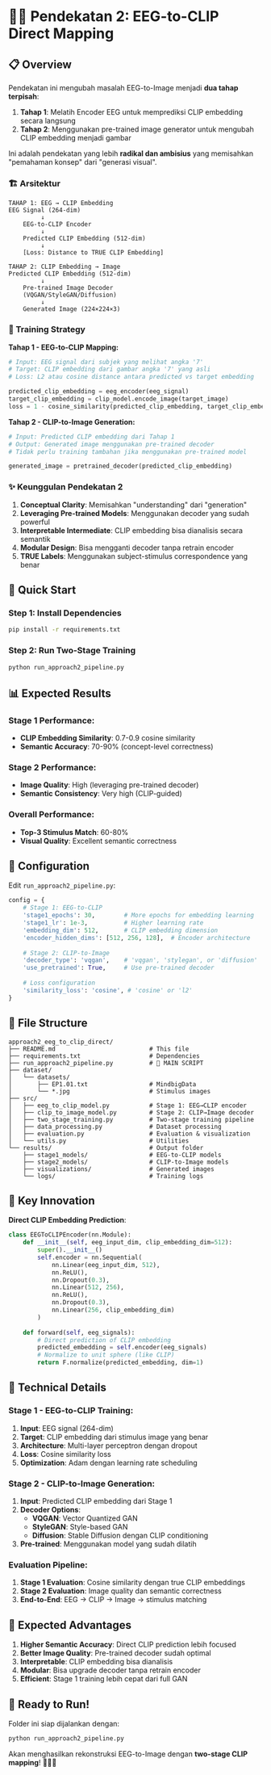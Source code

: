 # 🧠🎨 Pendekatan 2: EEG-to-CLIP Direct Mapping

## 📋 Overview

Pendekatan ini mengubah masalah EEG-to-Image menjadi **dua tahap terpisah**:
1. **Tahap 1**: Melatih Encoder EEG untuk memprediksi CLIP embedding secara langsung
2. **Tahap 2**: Menggunakan pre-trained image generator untuk mengubah CLIP embedding menjadi gambar

Ini adalah pendekatan yang lebih **radikal dan ambisius** yang memisahkan "pemahaman konsep" dari "generasi visual".

### 🏗️ Arsitektur

```
TAHAP 1: EEG → CLIP Embedding
EEG Signal (264-dim)
         ↓
    EEG-to-CLIP Encoder
         ↓
    Predicted CLIP Embedding (512-dim)
         ↓
    [Loss: Distance to TRUE CLIP Embedding]

TAHAP 2: CLIP Embedding → Image  
Predicted CLIP Embedding (512-dim)
         ↓
    Pre-trained Image Decoder
    (VQGAN/StyleGAN/Diffusion)
         ↓
    Generated Image (224×224×3)
```

### 🎯 Training Strategy

**Tahap 1 - EEG-to-CLIP Mapping:**
```python
# Input: EEG signal dari subjek yang melihat angka '7'
# Target: CLIP embedding dari gambar angka '7' yang asli
# Loss: L2 atau cosine distance antara predicted vs target embedding

predicted_clip_embedding = eeg_encoder(eeg_signal)
target_clip_embedding = clip_model.encode_image(target_image)
loss = 1 - cosine_similarity(predicted_clip_embedding, target_clip_embedding)
```

**Tahap 2 - CLIP-to-Image Generation:**
```python
# Input: Predicted CLIP embedding dari Tahap 1
# Output: Generated image menggunakan pre-trained decoder
# Tidak perlu training tambahan jika menggunakan pre-trained model

generated_image = pretrained_decoder(predicted_clip_embedding)
```

### ✨ Keunggulan Pendekatan 2

1. **Conceptual Clarity**: Memisahkan "understanding" dari "generation"
2. **Leveraging Pre-trained Models**: Menggunakan decoder yang sudah powerful
3. **Interpretable Intermediate**: CLIP embedding bisa dianalisis secara semantik
4. **Modular Design**: Bisa mengganti decoder tanpa retrain encoder
5. **TRUE Labels**: Menggunakan subject-stimulus correspondence yang benar

## 🚀 Quick Start

### Step 1: Install Dependencies
```bash
pip install -r requirements.txt
```

### Step 2: Run Two-Stage Training
```bash
python run_approach2_pipeline.py
```

## 📊 Expected Results

### Stage 1 Performance:
- **CLIP Embedding Similarity**: 0.7-0.9 cosine similarity
- **Semantic Accuracy**: 70-90% (concept-level correctness)

### Stage 2 Performance:
- **Image Quality**: High (leveraging pre-trained decoder)
- **Semantic Consistency**: Very high (CLIP-guided)

### Overall Performance:
- **Top-3 Stimulus Match**: 60-80%
- **Visual Quality**: Excellent semantic correctness

## 🔧 Configuration

Edit `run_approach2_pipeline.py`:

```python
config = {
    # Stage 1: EEG-to-CLIP
    'stage1_epochs': 30,        # More epochs for embedding learning
    'stage1_lr': 1e-3,          # Higher learning rate
    'embedding_dim': 512,       # CLIP embedding dimension
    'encoder_hidden_dims': [512, 256, 128],  # Encoder architecture
    
    # Stage 2: CLIP-to-Image
    'decoder_type': 'vqgan',    # 'vqgan', 'stylegan', or 'diffusion'
    'use_pretrained': True,     # Use pre-trained decoder
    
    # Loss configuration
    'similarity_loss': 'cosine', # 'cosine' or 'l2'
}
```

## 📁 File Structure

```
approach2_eeg_to_clip_direct/
├── README.md                          # This file
├── requirements.txt                   # Dependencies
├── run_approach2_pipeline.py          # 🎯 MAIN SCRIPT
├── dataset/
│   └── datasets/
│       ├── EP1.01.txt                 # MindbigData
│       └── *.jpg                      # Stimulus images
├── src/
│   ├── eeg_to_clip_model.py           # Stage 1: EEG→CLIP encoder
│   ├── clip_to_image_model.py         # Stage 2: CLIP→Image decoder
│   ├── two_stage_training.py          # Two-stage training pipeline
│   ├── data_processing.py             # Dataset processing
│   ├── evaluation.py                  # Evaluation & visualization
│   └── utils.py                       # Utilities
└── results/                           # Output folder
    ├── stage1_models/                 # EEG-to-CLIP models
    ├── stage2_models/                 # CLIP-to-Image models
    ├── visualizations/                # Generated images
    └── logs/                          # Training logs
```

## 🎨 Key Innovation

**Direct CLIP Embedding Prediction**:
```python
class EEGToCLIPEncoder(nn.Module):
    def __init__(self, eeg_input_dim, clip_embedding_dim=512):
        super().__init__()
        self.encoder = nn.Sequential(
            nn.Linear(eeg_input_dim, 512),
            nn.ReLU(),
            nn.Dropout(0.3),
            nn.Linear(512, 256),
            nn.ReLU(),
            nn.Dropout(0.3),
            nn.Linear(256, clip_embedding_dim)
        )
    
    def forward(self, eeg_signals):
        # Direct prediction of CLIP embedding
        predicted_embedding = self.encoder(eeg_signals)
        # Normalize to unit sphere (like CLIP)
        return F.normalize(predicted_embedding, dim=1)
```

## 🔬 Technical Details

### Stage 1 - EEG-to-CLIP Training:
1. **Input**: EEG signal (264-dim)
2. **Target**: CLIP embedding dari stimulus image yang benar
3. **Architecture**: Multi-layer perceptron dengan dropout
4. **Loss**: Cosine similarity loss
5. **Optimization**: Adam dengan learning rate scheduling

### Stage 2 - CLIP-to-Image Generation:
1. **Input**: Predicted CLIP embedding dari Stage 1
2. **Decoder Options**:
   - **VQGAN**: Vector Quantized GAN
   - **StyleGAN**: Style-based GAN
   - **Diffusion**: Stable Diffusion dengan CLIP conditioning
3. **Pre-trained**: Menggunakan model yang sudah dilatih

### Evaluation Pipeline:
1. **Stage 1 Evaluation**: Cosine similarity dengan true CLIP embeddings
2. **Stage 2 Evaluation**: Image quality dan semantic correctness
3. **End-to-End**: EEG → CLIP → Image → stimulus matching

## 🎯 Expected Advantages

1. **Higher Semantic Accuracy**: Direct CLIP prediction lebih focused
2. **Better Image Quality**: Pre-trained decoder sudah optimal
3. **Interpretable**: CLIP embedding bisa dianalisis
4. **Modular**: Bisa upgrade decoder tanpa retrain encoder
5. **Efficient**: Stage 1 training lebih cepat dari full GAN

## 🚀 Ready to Run!

Folder ini siap dijalankan dengan:
```bash
python run_approach2_pipeline.py
```

Akan menghasilkan rekonstruksi EEG-to-Image dengan **two-stage CLIP mapping**! 🧠✨🎨
